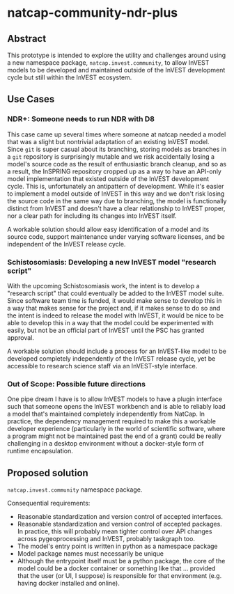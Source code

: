 # natcap-community-ndr-plus


## Abstract
This prototype is intended to explore the utility and challenges around using a
new namespace package, `natcap.invest.community`, to allow InVEST models to be
developed and maintained outside of the InVEST development cycle but still
within the InVEST ecosystem.

## Use Cases

### NDR+: Someone needs to run NDR with D8

This case came up several times where someone at natcap needed a model that was
a slight but nontrivial adaptation of an existing InVEST model.  Since `git` is
super casual about its branching, storing models as branches in a `git`
repository is surprisingly mutable and we risk accidentally losing a model's
source code as the result of enthusiastic branch cleanup, and so as a result,
the InSPRING repository cropped up as a way to have an API-only model
implementation that existed outside of the InVEST development cycle.  This is,
unfortunately an antipattern of development.  While it's easier to implement
a model outside of InVEST in this way and we don't risk losing the source code
in the same way due to branching, the model is functionally distinct from InVEST
and doesn't have a clear relationship to InVEST proper, nor a clear path
for including its changes into InVEST itself.

A workable solution should allow easy identification of a model and its source code,
support maintenance under varying software licenses, and be independent of the
InVEST release cycle.

### Schistosomiasis: Developing a new InVEST model "research script"

With the upcoming Schistosomiasis work, the intent is to develop a "research
script" that could eventually be added to the InVEST model suite.  Since
software team time is funded, it would make sense to develop this in a way that
makes sense for the project and, if it makes sense to do so and the intent is
indeed to release the model with InVEST, it would be nice to be able to develop
this in a way that the model could be experimented with easily, but not be
an official part of InVEST until the PSC has granted approval.

A workable solution should include a process for an InVEST-like model to be
developed completely independently of the InVEST release cycle, yet be
accessible to research science staff via an InVEST-style interface.

### Out of Scope: Possible future directions

One pipe dream I have is to allow InVEST models to have a plugin interface
such that someone opens the InVEST workbench and is able to reliably load
a model that's maintained completely independently from NatCap.  In practice,
the dependency management required to make this a workable developer
experience (particularly in the world of scientific software, where a program
might not be maintained past the end of a grant) could be really challenging
in a desktop environment without a docker-style form of runtime encapsulation.

## Proposed solution

`natcap.invest.community` namespace package.

Consequential requirements:

* Reasonable standardization and version control of accepted interfaces.
* Reasonable standardization and version control of accepted packages.
  In practice, this will probably mean tighter control over API changes
  across pygeoprocessing and InVEST, probably taskgraph too.
* The model's entry point is written in python as a namespace package
* Model package names must necessarily be unique
* Although the entrypoint itself must be a python package, the core
  of the model could be a docker container or something like that ...
  provided that the user (or UI, I suppose) is responsible for that
  environment (e.g. having docker installed and online).


